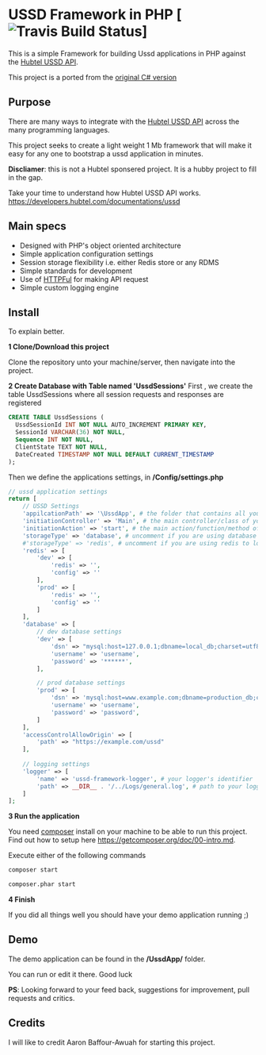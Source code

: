 # USSD Framework in PHP [![Travis Build Status](https://travis-ci.org/McAngelo/php-ussd-framework.svg?branch=master)]

This is a simple Framework for building Ussd applications in PHP against the [Hubtel USSD API](https://developers.hubtel.com/documentations/ussd).

This project is a ported from the [original C# version](https://github.com/hubtel/ussd-framework)

## Purpose

There are many ways to integrate with the [Hubtel USSD API](https://developers.hubtel.com/documentations/ussd) across the many programming languages.

This project seeks to create a light weight 1 Mb framework that will make it easy for any one to bootstrap a ussd application in minutes.

**Discliamer**: this is not a Hubtel sponsered project. It is a hubby project to fill in the gap.


Take your time to understand how Hubtel USSD API works. https://developers.hubtel.com/documentations/ussd

## Main specs

- Designed with PHP's object oriented architecture
- Simple application configuration settings
- Session storage flexibility i.e. either Redis store or any RDMS
- Simple standards for development
- Use of [HTTPFul](http://phphttpclient.com/) for making API request
- Simple custom logging engine


## Install

To explain better.

**1 Clone/Download this project** 

Clone the repository unto your machine/server, then navigate into the project.

**2 Create Database with Table named 'UssdSessions'**
First , we create the table UssdSessions where all session requests and responses are registered

```sql
CREATE TABLE UssdSessions (
  UssdSessionId INT NOT NULL AUTO_INCREMENT PRIMARY KEY,
  SessionId VARCHAR(36) NOT NULL,
  Sequence INT NOT NULL,
  ClientState TEXT NOT NULL,
  DateCreated TIMESTAMP NOT NULL DEFAULT CURRENT_TIMESTAMP
);
```

Then we define the applications settings, in **/Config/settings.php**

```php
// ussd application settings
return [
    // USSD Settings
    'appilcationPath' => '\UssdApp', # the folder that contains all your ussd applications logic
    'initiationController' => 'Main', # the main controller/class of your ussd logic
    'initiationAction' => 'start', # the main action/function/method of your ussd logic 
    'storageType' => 'database', # uncomment if you are using database to log your sessions
    #'storageType' => 'redis', # uncomment if you are using redis to log your sessions
    'redis' => [
        'dev' => [
            'redis' => '',
            'config' => ''
        ],
        'prod' => [
            'redis' => '',
            'config' => ''
        ]
    ],
    'database' => [
        // dev database settings
        'dev' => [
            'dsn' => "mysql:host=127.0.0.1;dbname=local_db;charset=utf8",
            'username' => 'username',
            'password' => '******',
        ],

        // prod database settings
        'prod' => [
            'dsn' => 'mysql:host=www.example.com;dbname=production_db;charset=utf8',
            'username' => 'username',
            'password' => 'password',
        ]
    ],
    'accessControlAllowOrigin' => [
        'path' => "https://example.com/ussd"
    ],        
    
    // logging settings
    'logger' => [
        'name' => 'ussd-framework-logger', # your logger's identifier
        'path' => __DIR__ . '/../Logs/general.log', # path to your logger file
    ]
];
```

**3 Run the application**

You need [composer](https://getcomposer.org/) install on your machine to be able to run this project. Find out how to setup here https://getcomposer.org/doc/00-intro.md.

Execute either of the following commands

```bash
composer start

composer.phar start
``` 

**4 Finish**

If you did all things well you should have your demo application running ;)

## Demo

The demo application can be found in the **/UssdApp/** folder.

You can run or edit it there. Good luck

**PS**: Looking forward to your feed back, suggestions for improvement, pull requests and critics.

## Credits

I will like to credit Aaron Baffour-Awuah for starting this project.